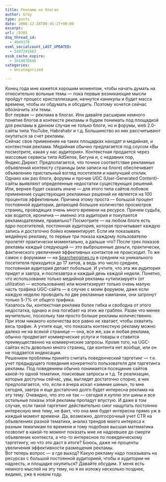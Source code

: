 ```yaml
---
title: Реклама на блогах
author: Gray
type: posts
date: 2006-12-28T00:45:27+00:00
excerpt:
url: /8305
dsq_thread_id:
  - 4049370
esml_socialcount_LAST_UPDATED:
  - 1497291603
essb_cache_expire:
  - 1614876646
categories:
  - Uncategorized

---
```








Конец года мне кажется хорошим моментом, чтобы начать думать на относительно вольные темы &#8212; пока первые возникающие мысли пройдут процесс кристаллизации, начнутся каникулы и будет масса времени, чтобы их обдумать и обсудить. Поэтому хочется сейчас обозначить эти темы.  
Вот первая &#8212; реклама в блогах. Или давайте расширим немного понятие блогов в контексте рекламы и будем понимать под площадкой для рекламы в данном случае не только блоги, но и форумы, web 2.0-сайты типа YouTube, Habrahabr и т.д. Большинство из них рассчитывают окупаться за счет рекламы.  
Сейчас свое применение на таких площадках находят и медийная, и контекстная реклама. Медийная обычно предлагается под соусом &#171;Вы посмотрите, какая у нас аудитория&#187;. Контекстная продается через массовые сервисы типа AdSense, Бегуна и, с недавних пор, Яндекс.Директ. Предполагается, что точное соответствие рекламных объявлений контексту страницы (или записи на блоге) обеспечивает объявлению пристальный взгляд посетителя и наилучший отклик.  
Однако как раз блоги, форумы и прочие UGC (User-Generated Content)-сайты выявляют определенные недостатки существующих решений. Или, вернее будет сказать иначе &#8212; для этого типа сайтов лобовое применение существующих рекламных решений не является на 100 процентов эффективным. Причина этому проста &#8212; большой процент постоянной аудитории, делающей большое количество просмотров страниц, проводящих очень много времени на ресурсе. Причем судьба, как водится, иронична &#8212; именно эта аудитория и покупается рекламодателями, правильно? Посмотрите &#8212; на любом блоге есть ядро посетителей, постоянная аудитория, которая прочитывает каждую запись и достаточно бойко комментирует. Если им показывать медийную рекламу, то первые три показа каждому пользователю пролетят практически моментально, а дальше что? После трех показов рекламы каждый следующий &#8212; это выброшенные деньги, практически, фактического увеличения эффективных контактов не происходит. То же самое с форумами &#8212; на <a href="http://forum.searchengines.ru/" target="_blank">Searchengines.ru</a> в среднем на уникального посетителя приходится до 17 хитов, а ведь это число среднее, постоянная аудитория делает побольше. И учтите, что эта же аудитория придет и завтра, и послезавтра и каждый день каждой недели. Понятно, что использование только медийной рекламы &#171;утилизирует&#187; (от utilization &#8212; использование) или монетизирует только очень малую часть трафика UGC-сайта &#8212; в случае с моим форумом, даже если каждую неделю проводить по две рекламные кампании, они затронут только 5-7% от общего трафика.  
Казалось бы, контекстная реклама более гибка и свободна от этого недостатка, однако и она погибает на этих же граблях. Разве что менее мучительно, поскольку там просто больше рекламы количественно. При этом никакого количества все равно не хватает, чтобы охватить весь трафик. А учтите еще, что показать контекстную рекламу можно далеко не на всякой странице &#8212; она, все же, как и любая реклама, обычно продвигает коммерческие услуги и товары и ставится преимущественно на коммерческие запросы. Кроме того, на UGC-сайтах есть довольно много страниц, где контента нет вообще, или он не поддается индексации.  
Решением проблемы принято считать поведенческий таргетинг &#8212; т.е. учет предыдущего поведения конкретного пользователя для таргетинга рекламы. Под поведением обычно понимается посещение сайтов какой-то одной тематики, поисковые запросы и т.д. Те реализации, которые доступны сейчас, увы, выглядят достаточно спорно, в них предполагается, что, если я вчера искал &#171;зимние шины&#187;, то мне сегодня, завтра и еще достаточно долго будет интересна реклама на эту тему. Очевидно, что это не так &#8212; сегодня я куплю эти шины и все остальные показы этой рекламы пропадут впустую. И даже в том случае, если такой таргетинг действительно смог нащупать постоянно интересную мне тему, не факт, что она мне будет интересна прямо уж в каждый момент времени. Да, возможно, долгосрочный учет CTR на объявлениях разной тематики, анализ трендов моего интереса к разным тематикам по времени и тому подобная высшая математика позволит в какой-то момент показать мне не надоевшее до смерти объявление контекста, а что-то интересное по поведенческому таргетингу, но что это даст в итоге? Боюсь, даже не проценты увеличения эффективности размещения рекламы.  
Вот теперь вопрос &#8212; а где выход? Какую рекламу надо показывать на ресурсах с большой постоянной аудиторией, чтобы и аудитории не надоесть, и площадке окупиться? Давайте обсудим. У меня есть немного мыслей на эту тему, но я их изложу несколько позднее, видимо, уже в новом году.